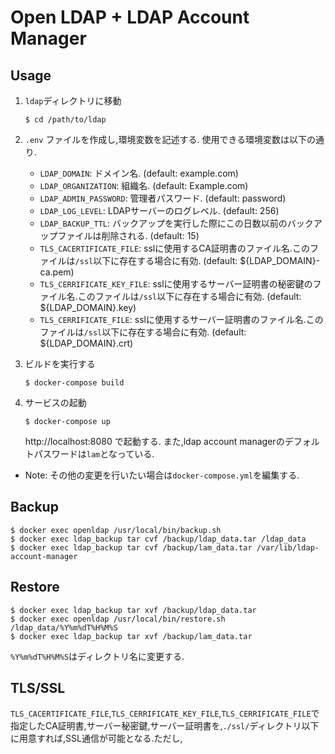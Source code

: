 # Open LDAP + LDAP Account Manager

## Usage
1. `ldap`ディレクトリに移動
    ```
    $ cd /path/to/ldap
    ```
2. `.env` ファイルを作成し,環境変数を記述する.
    使用できる環境変数は以下の通り.
    - `LDAP_DOMAIN`: ドメイン名. (default: example.com)
    - `LDAP_ORGANIZATION`: 組織名. (default: Example.com)
    - `LDAP_ADMIN_PASSWORD`: 管理者パスワード. (default: password)
    - `LDAP_LOG_LEVEL`: LDAPサーバーのログレベル. (default: 256)
    - `LDAP_BACKUP_TTL`: バックアップを実行した際にこの日数以前のバックアップファイルは削除される. (default: 15)
    - `TLS_CACERTIFICATE_FILE`: sslに使用するCA証明書のファイル名.このファイルは`/ssl`以下に存在する場合に有効. (default: ${LDAP_DOMAIN}-ca.pem)
    - `TLS_CERRIFICATE_KEY_FILE`: sslに使用するサーバー証明書の秘密鍵のファイル名.このファイルは`/ssl`以下に存在する場合に有効. (default: ${LDAP_DOMAIN}.key)
    - `TLS_CERRIFICATE_FILE`: sslに使用するサーバー証明書のファイル名.このファイルは`/ssl`以下に存在する場合に有効. (default: ${LDAP_DOMAIN}.crt)

3. ビルドを実行する
    ```
    $ docker-compose build
    ```
4. サービスの起動
    ```
    $ docker-compose up
    ```
    http://localhost:8080 で起動する.
    また,ldap account managerのデフォルトパスワードは`lam`となっている.

* Note: その他の変更を行いたい場合は`docker-compose.yml`を編集する.

## Backup
```
$ docker exec openldap /usr/local/bin/backup.sh
$ docker exec ldap_backup tar cvf /backup/ldap_data.tar /ldap_data
$ docker exec ldap_backup tar cvf /backup/lam_data.tar /var/lib/ldap-account-manager
```

## Restore
```
$ docker exec ldap_backup tar xvf /backup/ldap_data.tar
$ docker exec openldap /usr/local/bin/restore.sh /ldap_data/%Y%m%dT%H%M%S
$ docker exec ldap_backup tar xvf /backup/lam_data.tar
```

`%Y%m%dT%H%M%S`はディレクトリ名に変更する.

## TLS/SSL
`TLS_CACERTIFICATE_FILE`,`TLS_CERRIFICATE_KEY_FILE`,`TLS_CERRIFICATE_FILE`で指定したCA証明書,サーバー秘密鍵,サーバー証明書を,`./ssl/`ディレクトリ以下に用意すれば,SSL通信が可能となる.ただし,
